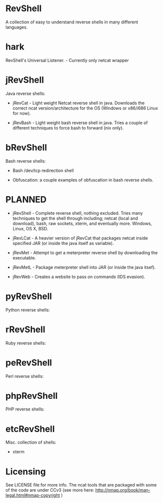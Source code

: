 RevShell
========

A collection of easy to understand reverse shells in many different languages.

hark
====

RevShell's Universal Listener. - Currently only netcat wrapper

jRevShell
=========

Java reverse shells:

* jRevCat - Light weight Netcat reverse shell in java. Downloads the correct ncat version/architecture for the OS (Windows or x86/i686 Linux for now).

* jRevBash - Light weight bash reverse shell in java. Tries a couple of different techniques to force bash to forward (nix only).

bRevShell
=========

Bash reverse shells:

* Bash /dev/tcp redirection shell

* Obfuscation: a couple examples of obfuscation in bash reverse shells.

PLANNED
=======
* jRevShell - Complete reverse shell, nothing excluded. Tries many techniques to get the shell through including; netcat (local and download), bash, raw sockets, xterm, and eventually more. Windows, Linux, OS X, BSD.

* jRevLCat - A heavier version of jRevCat that packages netcat inside specified JAR (or inside the java itself as variable).

* jRevMet - Attempt to get a meterpreter reverse shell by downloading the executable.

* jRevMetL - Package meterpreter shell into JAR (or inside the java itsef).

* jRevWeb - Creates a website to pass on commands (IDS evasion). 

pyRevShell
=========

Python reverse shells:

rRevShell
=========

Ruby reverse shells:

peRevShell
==========

Perl reverse shells:

phpRevShell
===========

PHP reverse shells:

etcRevShell
===========

Misc. collection of shells:

* xterm

Licensing
=========

See LICENSE file for more info. The ncat tools that are packaged with some of the code are under CCv3 (see more here: http://nmap.org/book/man-legal.html#nmap-copyright )
